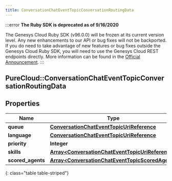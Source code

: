 ```yaml
---
title: ConversationChatEventTopicConversationRoutingData
---
```


:::error
**The Ruby SDK is deprecated as of 9/16/2020**

The Genesys Cloud Ruby SDK (v96.0.0) will be frozen at its current version level. Any new enhancements to our API or bug fixes will not be backported. If you do need to take advantage of new features or bug fixes outside the Genesys Cloud Ruby SDK, you will need to use the Genesys Cloud REST endpoints directly. More information can be found in the [Official Announcement](https://developer.mypurecloud.com/forum/t/announcement-genesys-cloud-ruby-sdk-end-of-life/8850).
:::


## PureCloud::ConversationChatEventTopicConversationRoutingData

## Properties

|Name | Type | Description | Notes|
|------------ | ------------- | ------------- | -------------|
| **queue** | [**ConversationChatEventTopicUriReference**](ConversationChatEventTopicUriReference.html) |  | [optional] |
| **language** | [**ConversationChatEventTopicUriReference**](ConversationChatEventTopicUriReference.html) |  | [optional] |
| **priority** | **Integer** |  | [optional] |
| **skills** | [**Array&lt;ConversationChatEventTopicUriReference&gt;**](ConversationChatEventTopicUriReference.html) |  | [optional] |
| **scored_agents** | [**Array&lt;ConversationChatEventTopicScoredAgent&gt;**](ConversationChatEventTopicScoredAgent.html) |  | [optional] |
{: class="table table-striped"}


